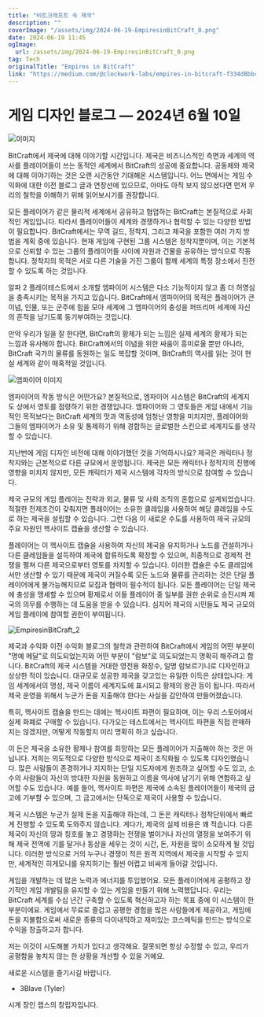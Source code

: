 ```yaml
---
title: "비트크래프트 속 제국"
description: ""
coverImage: "/assets/img/2024-06-19-EmpiresinBitCraft_0.png"
date: 2024-06-19 11:45
ogImage:
  url: /assets/img/2024-06-19-EmpiresinBitCraft_0.png
tag: Tech
originalTitle: "Empires in BitCraft"
link: "https://medium.com/@clockwork-labs/empires-in-bitcraft-f334d8bbc2b4"
---
```


# 게임 디자인 블로그 — 2024년 6월 10일

![이미지](/assets/img/2024-06-19-EmpiresinBitCraft_0.png)

BitCraft에서 제국에 대해 이야기할 시간입니다. 제국은 비즈니스적인 측면과 세계의 역사를 플레이어들이 쓰는 동적인 세계에서 BitCraft의 성공에 중요합니다. 공동체와 제국에 대해 이야기하는 것은 오랜 시간동안 기대해온 시스템입니다. 어느 면에서는 게임 수익화에 대한 이전 블로그 글과 연장선에 있으므로, 아마도 아직 보지 않으셨다면 먼저 우리의 철학을 이해하기 위해 읽어보시기를 권장합니다.

모든 플레이어가 같은 물리적 세계에서 공유하고 협업하는 BitCraft는 본질적으로 사회적인 게임입니다. 따라서 플레이어들이 세계와 경쟁하거나 협력할 수 있는 다양한 방법이 필요합니다. BitCraft에서는 무역 길드, 정착지, 그리고 제국을 포함한 여러 가지 방법을 계획 중에 있습니다. 현재 게임에 구현된 그룹 시스템은 정착지뿐이며, 이는 기본적으로 신뢰할 수 있는 그룹의 플레이어들 사이에 자원과 건물을 공유하는 방식으로 작동합니다. 정착지의 목적은 서로 다른 기술을 가진 그룹이 함께 세계의 특정 장소에서 진전할 수 있도록 하는 것입니다.

<div class="content-ad"></div>

알파 2 플레이테스트에서 소개할 엠파이어 시스템은 다소 기능적이지 않고 좀 더 허영심을 충족시키는 목적을 가지고 있습니다. BitCraft에서 엠파이어의 목적은 플레이어가 큰 이념, 인물, 또는 군주에 힘을 모아 세계에 그 엠파이어의 충성을 퍼뜨리며 세계에 자신의 흔적을 남기도록 동기부여하는 것입니다.

만약 우리가 일을 잘 한다면, BitCraft의 황제가 되는 느낌은 실제 세계의 황제가 되는 느낌과 유사해야 합니다. BitCraft에서의 이념을 위한 싸움이 흥미로울 뿐만 아니라, BitCraft 국가의 물류를 동원하는 일도 복잡할 것이며, BitCraft의 역사를 읽는 것이 현실 세계와 같이 매혹적일 것입니다.

![엠파이어 이미지](/assets/img/2024-06-19-EmpiresinBitCraft_1.png)

엠파이어의 작동 방식은 어떤가요?
본질적으로, 엠파이어 시스템은 BitCraft의 세계지도 상에서 영토를 점령하기 위한 경쟁입니다. 엠파이어와 그 영토들은 게임 내에서 기능적인 목적보다는 BitCraft 세계의 맛과 역동성에 엄청난 영향을 미치지만, 플레이어와 그들의 엠파이어가 소유 및 통제하기 위해 경합하는 글로벌한 스킨으로 세계지도를 생각할 수 있습니다.

<div class="content-ad"></div>

지난번에 게임 디자인 비전에 대해 이야기했던 것을 기억하시나요? 제국은 캐릭터나 정착지와는 근본적으로 다른 규모에서 운영됩니다. 제국은 모든 캐릭터나 정착지의 진행에 영향을 미치지 않지만, 모든 캐릭터가 제국 시스템에 각자의 방식으로 참여할 수 있습니다.

제국 규모의 게임 플레이는 전략과 외교, 물류 및 사회 조직의 혼합으로 설계되었습니다. 적절한 전제조건이 갖춰지면 플레이어는 소유한 클레임을 사용하여 해당 클레임을 수도로 하는 제국을 설립할 수 있습니다. 그런 다음 이 새로운 수도를 사용하여 제국 규모의 주요 자원인 헥사이트 캡슐을 생산할 수 있습니다.

플레이어는 이 헥사이트 캡슐을 사용하여 자신의 제국을 유지하거나 노드를 건설하거나 다른 클레임들을 설득하여 제국에 합류하도록 확장할 수 있으며, 최종적으로 경제적 전쟁을 펼쳐 다른 제국으로부터 영토를 차지할 수 있습니다. 이러한 캡슐은 수도 클레임에서만 생산할 수 있기 때문에 제국이 커질수록 모든 노드와 물류를 관리하는 것은 단일 플레이어에게 불가능해지므로 모집과 협력이 필수적이 됩니다. 모든 플레이어는 단일 제국에 충성을 맹세할 수 있으며 황제로서 이들 플레이어 중 일부를 권한 순위로 승진시켜 제국의 의무를 수행하는 데 도움을 받을 수 있습니다. 심지어 제국의 시민들도 제국 규모의 게임 플레이에 참여할 권한이 부여됩니다.

![EmpiresinBitCraft_2](/assets/img/2024-06-19-EmpiresinBitCraft_2.png)

<div class="content-ad"></div>

제국과 수익화
이전 수익화 블로그의 철학과 관련하여 BitCraft에서 게임의 어떤 부분이 "명예 메달"로 의도되었는지와 어떤 부분이 "람보"로 의도되었는지 명확히 해주려고 합니다. BitCraft의 제국 시스템을 거대한 영전용 화장수, 일명 람보르기니로 디자인하고 상상한 적이 있습니다. 대규모로 성공한 제국을 갖고있는 유일한 이득은 상태입니다: 게임 세계에서의 명성, 제국 이름이 세계지도에 표시되고 황제의 왕관 등이 됩니다. 따라서 제국 운영을 위해서 누군가 돈을 지출해야 한다는 사실을 감안하여 만들어졌습니다.

특히, 헥사이트 캡슐을 만드는 데에는 헥사이트 파편이 필요하며, 이는 우리 스토어에서 실제 화폐로 구매할 수 있습니다. 다가오는 테스트에서는 헥사이트 파편을 직접 판매하지는 않겠지만, 어떻게 작동할지 미리 명확히 하고 싶습니다.

이 돈은 제국을 소유한 황제나 참여를 희망하는 모든 플레이어가 지출해야 하는 것은 아닙니다. 저희는 의도적으로 다양한 방식으로 제국이 조직화될 수 있도록 디자인했습니다. 많은 사람들이 존경하거나 지지하는 단일 지도자에게 원조하고 싶어할 수도 있고, 소수의 사람들이 자신의 방대한 자원을 동원하고 이름을 역사에 남기기 위해 연합하고 싶어할 수도 있습니다. 예를 들어, 헥사이트 파편은 제국에 소속된 플레이어들이 제국의 금고에 기부할 수 있으며, 그 금고에서는 단독으로 제국이 사용할 수 있습니다.

제국 시스템은 누군가 실제 돈을 지출해야 하는데, 그 돈은 캐릭터나 정착단위에서 빠르게 진행할 수 있도록 도와주지 않습니다. 게다가, 제국의 실제 비용은 꽤 적습니다. 다른 제국이 자신의 땅과 칭호를 놓고 경쟁하는 전쟁을 벌이거나 자신의 열정을 보여주기 위해 제국 전역에 기를 달거나 동상을 세우는 것이 시간, 돈, 자원을 많이 소모하게 될 것입니다. 이러한 방식으로 거의 누구나 경쟁이 적은 원격 지역에서 제국을 시작할 수 있지만, 세계적인 히게모니를 유지하기는 훨씬 어렵고 비싸게 들어갈 것입니다.

<div class="content-ad"></div>

게임을 개발하는 데 많은 노력과 에너지를 투입했어요. 모든 플레이어에게 공평하고 장기적인 게임 개발팀을 유지할 수 있는 게임을 만들기 위해 노력했답니다. 우리는 BitCraft 세계를 수십 년간 구축할 수 있도록 혁신하고자 하는 목표 중에 이 시스템이 한 부분이에요. 게임에서 무료로 즐겁고 공평한 경험을 많은 사람들에게 제공하고, 게임에 돈을 지불함으로써 새로운 종류의 다이내믹하고 재미있는 코스메틱을 만드는 방식으로 수익을 창출하고자 합니다.

저는 이것이 시도해볼 가치가 있다고 생각해요. 잘못되면 항상 수정할 수 있고, 우리가 공평함을 놓치지 않는 한 상황을 개선할 수 있을 거예요.

새로운 시스템을 즐기시길 바랍니다.

- 3Blave (Tyler)

<div class="content-ad"></div>

시계 장인 랩스의 창립자입니다.
